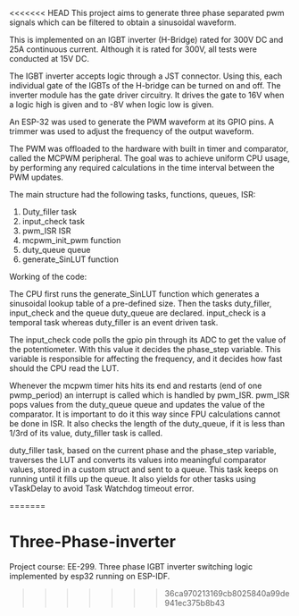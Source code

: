 <<<<<<< HEAD
This project aims to generate three phase separated pwm signals which can be filtered to obtain a sinusoidal waveform.

This is implemented on an IGBT inverter (H-Bridge) rated for 300V DC and 25A continuous current. Although it is rated for 300V, all tests were conducted at 15V DC.

The IGBT inverter accepts logic through a JST connector. Using this, each individual gate of the IGBTs of the H-bridge can be turned on and off. The inverter module has the gate driver circuitry. It drives the gate to 16V when a logic high is given and to -8V when logic low is given.

An ESP-32 was used to generate the PWM waveform at its GPIO pins. A trimmer was used to adjust the frequency of the output waveform.

The PWM was offloaded to the hardware with built in timer and comparator, called the MCPWM peripheral. The goal was to achieve uniform CPU usage, by performing any required calculations in the time interval between the PWM updates.

The main structure had the following tasks, functions, queues, ISR:
1. Duty_filler task
2. input_check task
3. pwm_ISR ISR
4. mcpwm_init_pwm function
5. duty_queue queue
6. generate_SinLUT function

Working of the code:

The CPU first runs the generate_SinLUT function which generates a sinusoidal lookup table of a pre-defined size. Then the tasks duty_filler, input_check and the queue duty_queue are declared. input_check is a temporal task whereas duty_filler is an event driven task.

The input_check code polls the gpio pin through its ADC to get the value of the potentiometer. With this value it decides the phase_step variable. This variable is responsible for affecting the frequency, and it decides how fast should the CPU read the LUT.

Whenever the mcpwm timer hits hits its end and restarts (end of one pwmp_period) an interrupt is called which is handled by pwm_ISR. pwm_ISR pops values from the duty_queue queue and updates the value of the comparator. It is important to do it this way since FPU calculations cannot be done in ISR. It also checks the length of the duty_queue, if it is less than 1/3rd of its value, duty_filler task is called.

duty_filler task, based on the current phase and the phase_step variable, traverses the LUT and converts its values into meaningful comparator values, stored in a custom struct and sent to a queue. This task keeps on running until it fills up the queue. It also yields for other tasks using vTaskDelay to avoid Task Watchdog timeout error.

=======
# Three-Phase-inverter
Project course: EE-299. Three phase IGBT inverter switching logic implemented by esp32 running on ESP-IDF.
>>>>>>> 36ca970213169cb8025840a99de941ec375b8b43
